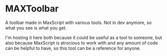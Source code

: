 # MAXToolbar
A toolbar made in MaxScript with various tools. Not in dev anymore, so what you see is what you get.

I'm hosting it here both because it could be useful as a tool to someone, but also because MaxScript is atrocious to work with and any amount of code can be helpful to have, so this tool can be a reference for anyone.
